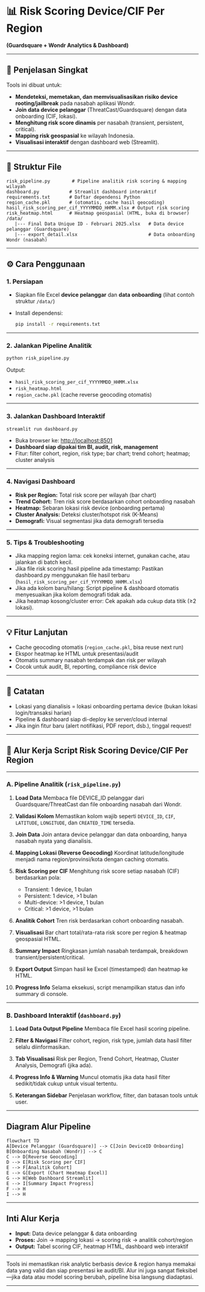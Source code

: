 # 📊 Risk Scoring Device/CIF Per Region

**(Guardsquare + Wondr Analytics & Dashboard)**

---

## 🔎 Penjelasan Singkat

Tools ini dibuat untuk:

* **Mendeteksi, memetakan, dan memvisualisasikan risiko device rooting/jailbreak** pada nasabah aplikasi Wondr.
* **Join data device pelanggar** (ThreatCast/Guardsquare) dengan data onboarding (CIF, lokasi).
* **Menghitung risk score dinamis** per nasabah (transient, persistent, critical).
* **Mapping risk geospasial** ke wilayah Indonesia.
* **Visualisasi interaktif** dengan dashboard web (Streamlit).

---

## 📁 Struktur File

```
risk_pipeline.py        # Pipeline analitik risk scoring & mapping wilayah
dashboard.py           # Streamlit dashboard interaktif
requirements.txt       # Daftar dependensi Python
region_cache.pkl       # (otomatis, cache hasil geocoding)
hasil_risk_scoring_per_cif_YYYYMMDD_HHMM.xlsx # Output risk scoring
risk_heatmap.html      # Heatmap geospasial (HTML, buka di browser)
/data/
   |--- Final Data Unique ID - Februari 2025.xlsx   # Data device pelanggar (Guardsquare)
   |--- export_detail.xlsx                          # Data onboarding Wondr (nasabah)
```

---

## ⚙️ Cara Penggunaan

### 1. Persiapan

* Siapkan file Excel **device pelanggar** dan **data onboarding** (lihat contoh struktur `/data/`)
* Install dependensi:

  ```sh
  pip install -r requirements.txt
  ```

---

### 2. Jalankan Pipeline Analitik

```sh
python risk_pipeline.py
```

Output:

* `hasil_risk_scoring_per_cif_YYYYMMDD_HHMM.xlsx`
* `risk_heatmap.html`
* `region_cache.pkl` (cache reverse geocoding otomatis)

---

### 3. Jalankan Dashboard Interaktif

```sh
streamlit run dashboard.py
```

* Buka browser ke: [http://localhost:8501](http://localhost:8501)
* **Dashboard siap dipakai tim BI, audit, risk, management**
* Fitur: filter cohort, region, risk type; bar chart; trend cohort; heatmap; cluster analysis

---

### 4. Navigasi Dashboard

* **Risk per Region:** Total risk score per wilayah (bar chart)
* **Trend Cohort:** Tren risk score berdasarkan cohort onboarding nasabah
* **Heatmap:** Sebaran lokasi risk device (onboarding pertama)
* **Cluster Analysis:** Deteksi cluster/hotspot risk (K-Means)
* **Demografi:** Visual segmentasi jika data demografi tersedia

---

### 5. Tips & Troubleshooting

* Jika mapping region lama: cek koneksi internet, gunakan cache, atau jalankan di batch kecil.
* Jika file risk scoring hasil pipeline ada timestamp:
  Pastikan dashboard.py menggunakan file hasil terbaru (`hasil_risk_scoring_per_cif_YYYYMMDD_HHMM.xlsx`)
* Jika ada kolom baru/hilang:
  Script pipeline & dashboard otomatis menyesuaikan jika kolom demografi tidak ada.
* Jika heatmap kosong/cluster error:
  Cek apakah ada cukup data titik (≥2 lokasi).

---

## 💡 Fitur Lanjutan

* Cache geocoding otomatis (`region_cache.pkl`, bisa reuse next run)
* Ekspor heatmap ke HTML untuk presentasi/audit
* Otomatis summary nasabah terdampak dan risk per wilayah
* Cocok untuk audit, BI, reporting, compliance risk device

---

## 🚦 Catatan

* Lokasi yang dianalisis = lokasi onboarding pertama device (bukan lokasi login/transaksi harian)
* Pipeline & dashboard siap di-deploy ke server/cloud internal
* Jika ingin fitur baru (alert notifikasi, PDF report, dsb.), tinggal request!

---

## 🔄 Alur Kerja Script Risk Scoring Device/CIF Per Region

---

### A. Pipeline Analitik (`risk_pipeline.py`)

1. **Load Data**
   Membaca file DEVICE\_ID pelanggar dari Guardsquare/ThreatCast dan file onboarding nasabah dari Wondr.

2. **Validasi Kolom**
   Memastikan kolom wajib seperti `DEVICE_ID`, `CIF`, `LATITUDE`, `LONGITUDE`, dan `CREATED_TIME` tersedia.

3. **Join Data**
   Join antara device pelanggar dan data onboarding, hanya nasabah nyata yang dianalisis.

4. **Mapping Lokasi (Reverse Geocoding)**
   Koordinat latitude/longitude menjadi nama region/provinsi/kota dengan caching otomatis.

5. **Risk Scoring per CIF**
   Menghitung risk score setiap nasabah (CIF) berdasarkan pola:

   * Transient: 1 device, 1 bulan
   * Persistent: 1 device, >1 bulan
   * Multi-device: >1 device, 1 bulan
   * Critical: >1 device, >1 bulan

6. **Analitik Cohort**
   Tren risk berdasarkan cohort onboarding nasabah.

7. **Visualisasi**
   Bar chart total/rata-rata risk score per region & heatmap geospasial HTML.

8. **Summary Impact**
   Ringkasan jumlah nasabah terdampak, breakdown transient/persistent/critical.

9. **Export Output**
   Simpan hasil ke Excel (timestamped) dan heatmap ke HTML.

10. **Progress Info**
    Selama eksekusi, script menampilkan status dan info summary di console.

---

### B. Dashboard Interaktif (`dashboard.py`)

1. **Load Data Output Pipeline**
   Membaca file Excel hasil scoring pipeline.

2. **Filter & Navigasi**
   Filter cohort, region, risk type, jumlah data hasil filter selalu diinformasikan.

3. **Tab Visualisasi**
   Risk per Region, Trend Cohort, Heatmap, Cluster Analysis, Demografi (jika ada).

4. **Progress Info & Warning**
   Muncul otomatis jika data hasil filter sedikit/tidak cukup untuk visual tertentu.

5. **Keterangan Sidebar**
   Penjelasan workflow, filter, dan batasan tools untuk user.

---

## Diagram Alur Pipeline

```mermaid
flowchart TD
A[Device Pelanggar (Guardsquare)] --> C[Join DeviceID Onboarding]
B[Onboarding Nasabah (Wondr)] --> C
C --> D[Reverse Geocoding]
D --> E[Risk Scoring per CIF]
E --> F[Analitik Cohort]
E --> G[Export (Chart Heatmap Excel)]
G --> H[Web Dashboard Streamlit]
E --> I[Summary Impact Progress]
F --> H
I --> H
```

---

## Inti Alur Kerja

* **Input:** Data device pelanggar & data onboarding
* **Proses:** Join → mapping lokasi → scoring risk → analitik cohort/region
* **Output:** Tabel scoring CIF, heatmap HTML, dashboard web interaktif

---

Tools ini memastikan risk analytic berbasis device & region hanya memakai data yang valid dan siap presentasi ke audit/BI.
Alur ini juga sangat fleksibel—jika data atau model scoring berubah, pipeline bisa langsung diadaptasi.

---
